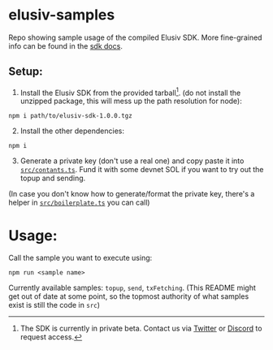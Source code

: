 # elusiv-samples
Repo showing sample usage of the compiled Elusiv SDK. More fine-grained info can be found in the [sdk docs](https://elusiv-privacy.github.io/elusiv-sdk/).

## Setup:

1. Install the Elusiv SDK from the provided tarball[^1]. (do not install the unzipped package, this will mess up the path resolution for node): 

`npm i path/to/elusiv-sdk-1.0.0.tgz`

2. Install the other dependencies:

`npm i`

3. Generate a private key (don't use a real one) and copy paste it into [`src/contants.ts`](https://github.com/elusiv-privacy/elusiv-samples/blob/main/src/constants.ts). Fund it with some devnet SOL if you want to try out the topup and sending.

(In case you don't know how to generate/format the private key, there's a helper in [`src/boilerplate.ts`](https://github.com/elusiv-privacy/elusiv-samples/blob/main/src/boilerplate.ts) you can call)

# Usage:
Call the sample you want to execute using:

`npm run <sample name>`

Currently available samples: `topup`, `send`, `txFetching`. (This README might get out of date at some point, so the topmost authority of what samples exist is still the code in `src`)

[^1]: The SDK is currently in private beta. Contact us via [Twitter](https://twitter.com/elusivprivacy) or [Discord](http://discord.gg/elusivprivacy) to request access.
